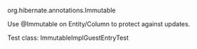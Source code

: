 org.hibernate.annotations.Immutable

Use @Immutable on Entity/Column to protect against updates.

Test class: ImmutableImplGuestEntryTest